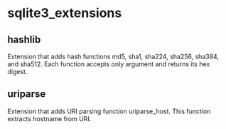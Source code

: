 # sqlite3_extensions

## hashlib

Extension that adds hash functions md5, sha1, sha224, sha256, sha384, and sha512. Each function accepts only argument
and returns its hex digest.

## uriparse

Extension that adds URI parsing function uriparse_host. This function extracts hostname from URI.
